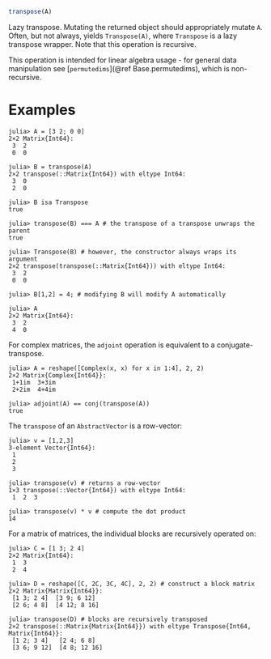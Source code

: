 ```julia
transpose(A)
```

Lazy transpose. Mutating the returned object should appropriately mutate `A`. Often, but not always, yields `Transpose(A)`, where `Transpose` is a lazy transpose wrapper. Note that this operation is recursive.

This operation is intended for linear algebra usage - for general data manipulation see [`permutedims`](@ref Base.permutedims), which is non-recursive.

# Examples

```jldoctest
julia> A = [3 2; 0 0]
2×2 Matrix{Int64}:
 3  2
 0  0

julia> B = transpose(A)
2×2 transpose(::Matrix{Int64}) with eltype Int64:
 3  0
 2  0

julia> B isa Transpose
true

julia> transpose(B) === A # the transpose of a transpose unwraps the parent
true

julia> Transpose(B) # however, the constructor always wraps its argument
2×2 transpose(transpose(::Matrix{Int64})) with eltype Int64:
 3  2
 0  0

julia> B[1,2] = 4; # modifying B will modify A automatically

julia> A
2×2 Matrix{Int64}:
 3  2
 4  0
```

For complex matrices, the `adjoint` operation is equivalent to a conjugate-transpose.

```jldoctest
julia> A = reshape([Complex(x, x) for x in 1:4], 2, 2)
2×2 Matrix{Complex{Int64}}:
 1+1im  3+3im
 2+2im  4+4im

julia> adjoint(A) == conj(transpose(A))
true
```

The `transpose` of an `AbstractVector` is a row-vector:

```jldoctest
julia> v = [1,2,3]
3-element Vector{Int64}:
 1
 2
 3

julia> transpose(v) # returns a row-vector
1×3 transpose(::Vector{Int64}) with eltype Int64:
 1  2  3

julia> transpose(v) * v # compute the dot product
14
```

For a matrix of matrices, the individual blocks are recursively operated on:

```jldoctest
julia> C = [1 3; 2 4]
2×2 Matrix{Int64}:
 1  3
 2  4

julia> D = reshape([C, 2C, 3C, 4C], 2, 2) # construct a block matrix
2×2 Matrix{Matrix{Int64}}:
 [1 3; 2 4]  [3 9; 6 12]
 [2 6; 4 8]  [4 12; 8 16]

julia> transpose(D) # blocks are recursively transposed
2×2 transpose(::Matrix{Matrix{Int64}}) with eltype Transpose{Int64, Matrix{Int64}}:
 [1 2; 3 4]   [2 4; 6 8]
 [3 6; 9 12]  [4 8; 12 16]
```
